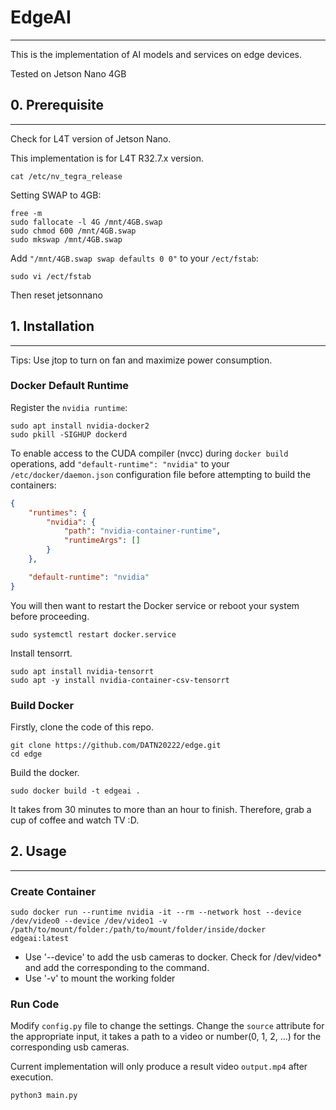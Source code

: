 # EdgeAI
---
This is the implementation of AI models and services on edge devices.

Tested on Jetson Nano 4GB

## 0. Prerequisite
---
Check for L4T version of Jetson Nano.

This implementation is for L4T R32.7.x version.
```shell
cat /etc/nv_tegra_release
```

Setting SWAP to 4GB:
```shell
free -m 
sudo fallocate -l 4G /mnt/4GB.swap
sudo chmod 600 /mnt/4GB.swap
sudo mkswap /mnt/4GB.swap
```
Add `"/mnt/4GB.swap swap defaults 0 0"` to your `/ect/fstab`:
```shell
sudo vi /ect/fstab
```
Then reset jetsonnano

## 1. Installation
---
Tips: Use jtop to turn on fan and maximize power consumption.

### Docker Default Runtime

Register the `nvidia runtime`:
```shell
sudo apt install nvidia-docker2
sudo pkill -SIGHUP dockerd
```

To enable access to the CUDA compiler (nvcc) during `docker build` operations, add `"default-runtime": "nvidia"` to your `/etc/docker/daemon.json` configuration file before attempting to build the containers:
``` json
{
    "runtimes": {
        "nvidia": {
            "path": "nvidia-container-runtime",
            "runtimeArgs": []
        }
    },

    "default-runtime": "nvidia"
}
```

You will then want to restart the Docker service or reboot your system before proceeding.
```shell
sudo systemctl restart docker.service
```

Install tensorrt.
```shell
sudo apt install nvidia-tensorrt
sudo apt -y install nvidia-container-csv-tensorrt
```

### Build Docker
Firstly, clone the code of this repo.
```shell
git clone https://github.com/DATN20222/edge.git
cd edge
```

Build the docker.
```shell
sudo docker build -t edgeai .
```
It takes from 30 minutes to more than an hour to finish. Therefore, grab a cup of coffee and watch TV :D.

## 2. Usage
---

### Create Container
```shell
sudo docker run --runtime nvidia -it --rm --network host --device /dev/video0 --device /dev/video1 -v /path/to/mount/folder:/path/to/mount/folder/inside/docker edgeai:latest
```
- Use '--device' to add the usb cameras to docker. Check for /dev/video* and add the corresponding to the command.
- Use '-v' to mount the working folder

### Run Code
Modify `config.py` file to change the settings. Change the `source` attribute for the appropriate input, it takes a path to a video or number(0, 1, 2, ...) for the corresponding usb cameras.

Current implementation will only produce a result video `output.mp4` after execution.
```shell
python3 main.py
```
